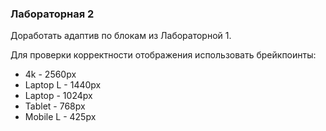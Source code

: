 ### Лабораторная 2
Доработать адаптив по блокам из Лабораторной 1.

Для проверки корректности отображения использовать брейкпоинты:
- 4k - 2560px
- Laptop L - 1440px
- Laptop - 1024px
- Tablet - 768px
- Mobile L - 425px